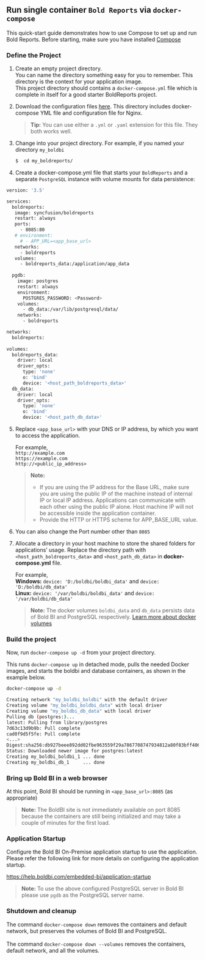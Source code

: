 ## Run single container `Bold Reports` via `docker-compose`

 This quick-start guide demonstrates how to use Compose to set up and run Bold Reports. Before starting, make sure you have installed [Compose](https://docs.docker.com/compose/install/)

### Define the Project

  1. Create an empty project directory.<br/>
  You can name the directory something easy for you to remember. This directory is the context for your application image.<br/>
  This project directory should contains a `docker-compose.yml` file which is complete in itself for a good starter BoldReports project.
  
  2. Download the configuration files [here](/deploy/single-container/). This directory includes docker-compose YML file and configuration file for Nginx.

      > **Tip:**
        You can use either a `.yml` or `.yaml` extension for this file. They both works well.
      
  3.  Change into your project directory.
  For example, if you named your directory `my_boldbi`

      ```sh
      $  cd my_boldreports/
      ```

  4. Create a docker-compose.yml file that starts your `BoldReports`  and a separate `PostgreSQL` instance with volume mounts for data persistence:

```sh
version: '3.5'

services:
  boldreports:
   image: syncfusion/boldreports
   restart: always
   ports:
     - 8085:80
   # environment:
     # - APP_URL=<app_base_url>
   networks:
     - boldreports
   volumes:
     - boldreports_data:/application/app_data
    
  pgdb:
    image: postgres
    restart: always
    environment:
      POSTGRES_PASSWORD: <Password>
    volumes:
      - db_data:/var/lib/postgresql/data/
    networks:
      - boldreports

networks:
  boldreports:
  
volumes:
  boldreports_data:
    driver: local
    driver_opts:
      type: 'none'
      o: 'bind'
      device: '<host_path_boldreports_data>'
  db_data:
    driver: local
    driver_opts:
      type: 'none'
      o: 'bind'
      device: '<host_path_db_data>'
  ```
  5. Replace `<app_base_url>` with your DNS or IP address, by which you want to access the application.
    
      For example, <br/>
          `http://example.com` <br/>
          `https://example.com` <br/>
          `http://<public_ip_address>` <br/>

      > **Note:**
      > * If you are using the IP address for the Base URL, make sure you are using the public IP of the machine instead of internal IP or local IP address. Applications can communicate with each other using the public IP alone. Host machine IP will not be accessible inside the application container.
      > * Provide the HTTP or HTTPS scheme for APP_BASE_URL value.

  6. You can also change the Port number other than `8085`

  7. Allocate a directory in your host machine to store the shared folders for applications’ usage. Replace the directory path with `<host_path_boldreports_data>` and `<host_path_db_data>` in **docker-compose.yml** file.

       For example, <br><b>Windows:</b> `device: 'D:/boldbi/boldbi_data'` and `device: 'D:/boldbi/db_data'` <br><b>Linux:</b> `device: '/var/boldbi/boldbi_data'` and `device: '/var/boldbi/db_data'`

      > **Note:**
      > The docker volumes `boldbi_data` and `db_data` persists data of Bold BI and PostgreSQL respectively. [Learn more about docker volumes](https://docs.docker.com/storage/volumes/)

### Build the project

Now, run `docker-compose up -d` from your project directory.
<br />

This runs `docker-compose up` in detached mode, pulls the needed Docker images, and starts the boldbi and database containers, as shown in the example below.
```sh
docker-compose up -d

Creating network "my_boldbi_boldbi" with the default driver
Creating volume "my_boldbi_boldbi_data" with local driver
Creating volume "my_boldbi_db_data" with local driver
Pulling db (postgres:)...
latest: Pulling from library/postgres
7d63c13d9b9b: Pull complete
cad0f9d5f5fe: Pull complete
<...>
Digest:sha256:db927beee892dd02fbe963559f29a7867708747934812a80f83bff406a0d54fd
Status: Downloaded newer image for postgres:latest
Creating my_boldbi_boldbi_1 ... done
Creating my_boldbi_db_1     ... done
```
### Bring up Bold BI in a web browser

At this point, Bold BI should be running in `<app_base_url>:8085` (as appropriate)

> **Note:**
> The BoldBI site is not immediately available on port 8085 because the containers are still being initialized and may take a couple of minutes for the first load.

### Application Startup

Configure the Bold BI On-Premise application startup to use the application. Please refer the following link for more details on configuring the application startup.

https://help.boldbi.com/embedded-bi/application-startup

> **Note:**
> To use the above configured PostgreSQL server in Bold BI please use `pgdb` as the PostgreSQL server name.

### Shutdown and cleanup

The command `docker-compose down` removes the containers and default network, but preserves the volumes of Bold BI and PostgreSQL. <br /><br />
The command `docker-compose down --volumes` removes the containers, default network, and all the volumes.

